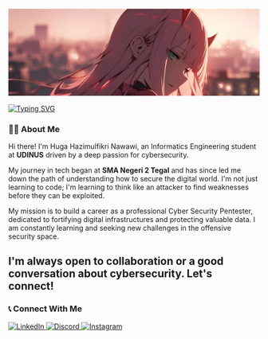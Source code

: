 <p align="center">
  <img src="https://github.com/HugaHazimulfikri/HugaHazimulfikri/blob/main/Zero%20Two.jpg" alt="Banner"/>
</p>

<div align="left">
  <a href="https://github.com/DenverCoder1/readme-typing-svg">
    <img src="https://readme-typing-svg.demolab.com?font=Fira+Code&weight=700&size=22&pause=1000&color=00FFFF&width=550&lines=Hi,+I'm+Huga+Hazimulfikri+Nawawi;I'm+a+Cyber+Security" alt="Typing SVG" />
  </a>
</div>

### 👨‍💻 About Me

Hi there! I'm Huga Hazimulfikri Nawawi, an Informatics Engineering student at **UDINUS** driven by a deep passion for cybersecurity.

My journey in tech began at **SMA Negeri 2 Tegal** and has since led me down the path of understanding how to secure the digital world. I'm not just learning to code; I'm learning to think like an attacker to find weaknesses before they can be exploited.

My mission is to build a career as a professional Cyber Security Pentester, dedicated to fortifying digital infrastructures and protecting valuable data. I am constantly learning and seeking new challenges in the offensive security space.

I'm always open to collaboration or a good conversation about cybersecurity. Let's connect!
---


### 📞 Connect With Me
<p align="left">
  <a href="https://www.linkedin.com/in/huga-hazimulfikri-nawawi/" target="_blank">
    <img src="https://img.shields.io/badge/LinkedIn-0077B5?style=for-the-badge&logo=linkedin&logoColor=white" alt="LinkedIn"/>
  </a>
  <a href="https://discordapp.com/users/869118209230516254" target="_blank">
    <img src="https://img.shields.io/badge/Discord-7289DA?style=for-the-badge&logo=discord&logoColor=white" alt="Discord"/>
  </a>
  <a href="https://www.instagram.com/hhfn01__/" target="_blank">
    <img src="https://img.shields.io/badge/Instagram-E4405F?style=for-the-badge&logo=instagram&logoColor=white" alt="Instagram"/>
  </a>
</p>
